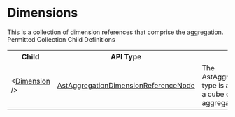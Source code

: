 # Dimensions

<div class="LanguageSummary"><div class ="SummaryItem">This is a collection of dimension references that comprise the aggregation.</div></div><div class="SchemaBindingGroup"><div class="SchemaBindingGroupHeader">Permitted Collection Child Definitions</div><table id="SchemaBindingList" class="SchemaBindingList"><tbody><tr><th class="SchemaBindingNameColumnHeader">Child</th><th class="SchemaBindingTypeColumnHeader">API Type</th><th class="SchemaBindingSummaryColumnHeader">Description</th></tr><tr class="cd0"><td class="SchemaBindingName"><span class="punc">&lt;</span><a href=Varigence.Languages.Biml.Cube.Aggregation.AstAggregationDimensionReferenceNode.html">Dimension</a><span class="punc"> /&gt;</span></td><td class="SchemaBindingType"><a href="../api-reference/Varigence.Languages.Biml.Cube.Aggregation.AstAggregationDimensionReferenceNode.html">AstAggregationDimensionReferenceNode</a></td><td class="SchemaBindingSummary">The AstAggregationDimensionReferenceNode type is a wrapper for a direct reference to a cube dimension for use in an aggregation.</td></tr></tbody></table></div>